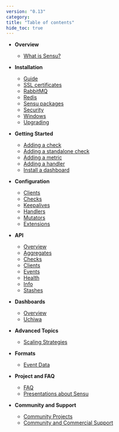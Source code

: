 ```yaml
---
version: "0.13"
category:
title: "Table of contents"
hide_toc: true
---
```


* **Overview**
  * [What is Sensu?](overview)

* **Installation**
  * [Guide](guide)
  * [SSL certificates](certificates)
  * [RabbitMQ](rabbitmq)
  * [Redis](redis)
  * [Sensu packages](packages)
  * [Security](security)
  * [Windows](windows)
  * [Upgrading](upgrading)

* **Getting Started**
  * [Adding a check](adding_a_check)
  * [Adding a standalone check](adding_a_standalone_check)
  * [Adding a metric](adding_a_metric)
  * [Adding a handler](adding_a_handler)
  * [Install a dashboard](install_a_dashboard)

* **Configuration**
  * [Clients](clients)
  * [Checks](checks)
  * [Keepalives](keepalives)
  * [Handlers](handlers)
  * [Mutators](mutators)
  * [Extensions](extensions)

* **API**
  * [Overview](api_overview)
  * [Aggregates](api_aggregates)
  * [Checks](api_checks)
  * [Clients](api_clients)
  * [Events](api_events)
  * [Health](api_health)
  * [Info](api_info)
  * [Stashes](api_stashes)

* **Dashboards**
  * [Overview](dashboards_overview)
  * [Uchiwa](dashboards_uchiwa)

* **Advanced Topics**
  * [Scaling Strategies](scaling_strategies)

* **Formats**
  * [Event Data](event_data)

* **Project and FAQ**
  * [FAQ](faq)
  * [Presentations about Sensu](presentations)

* **Community and Support**
  * [Community Projects](community)
  * [Community and Commercial Support](/support/)
